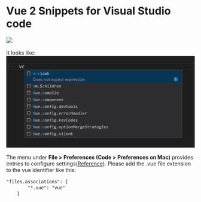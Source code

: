 # Vue 2 Snippets for Visual Studio code

[![](http://vsmarketplacebadge.apphb.com/installs/hollowtree.vue-snippets.svg)](https://marketplace.visualstudio.com/items?itemName=hollowtree.vue-snippets)

It looks like:
![](img/show.png)

The menu under **File > Preferences (Code > Preferences on Mac)** provides entries to configure settings([Reference](https://code.visualstudio.com/docs/languages/overview#_adding-a-file-extension-to-a-language)). Please add the .vue file extension to the vue identifier like this:
```
"files.associations": {
        "*.vue": "vue"
    }
```


